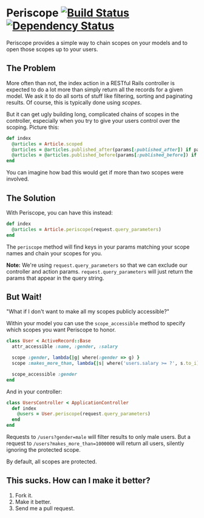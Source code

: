 # Periscope [![Build Status](https://secure.travis-ci.org/laserlemon/periscope.png)](http://travis-ci.org/laserlemon/periscope) [![Dependency Status](https://gemnasium.com/laserlemon/periscope.png)](https://gemnasium.com/laserlemon/periscope)

Periscope provides a simple way to chain scopes on your models and to open those scopes up to your users.

## The Problem

More often than not, the index action in a RESTful Rails controller is expected to do a lot more than simply return all the records for a given model. We ask it to do all sorts of stuff like filtering, sorting and paginating results. Of course, this is typically done using _scopes_.

But it can get ugly building long, complicated chains of scopes in the controller, especially when you try to give your users control over the scoping. Picture this:

```ruby
def index
  @articles = Article.scoped
  @articles = @articles.published_after(params[:published_after]) if params.key?(:published_after)
  @articles = @articles.published_before(params[:published_before]) if params.key?(:published_before)
end
```

You can imagine how bad this would get if more than two scopes were involved.

## The Solution

With Periscope, you can have this instead:

```ruby
def index
  @articles = Article.periscope(request.query_parameters)
end
```

The `periscope` method will find keys in your params matching your scope names and chain your scopes for you.

**Note:** We're using `request.query_parameters` so that we can exclude our controller and action params. `request.query_parameters` will just return the params that appear in the query string.

## But Wait!

"What if I don't want to make all my scopes publicly accessible?"

Within your model you can use the `scope_accessible` method to specify which scopes you want Periscope to honor.

```ruby
class User < ActiveRecord::Base
  attr_accessible :name, :gender, :salary

  scope :gender, lambda{|g| where(:gender => g) }
  scope :makes_more_than, lambda{|s| where('users.salary >= ?', s.to_i) }

  scope_accessible :gender
end
```

And in your controller:

```ruby
class UsersController < ApplicationController
  def index
    @users = User.periscope(request.query_parameters)
  end
end
```

Requests to `/users?gender=male` will filter results to only male users. But a request to `/users?makes_more_than=1000000` will return all users, silently ignoring the protected scope.

By default, all scopes are protected.

## This sucks. How can I make it better?

1. Fork it.
2. Make it better.
3. Send me a pull request.
